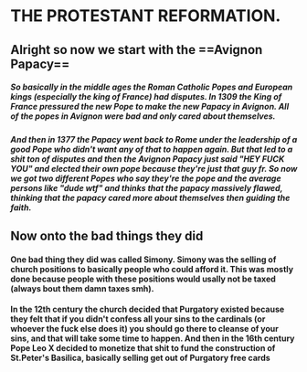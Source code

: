 # THE PROTESTANT REFORMATION.  


## **Alright so now we start with the ==Avignon Papacy==**
##### So basically in the middle ages the Roman Catholic Popes and European kings (especially the king of France) had disputes. In 1309 the King of France pressured the new Pope to make the new Papacy in Avignon. All of the popes in Avignon were bad and only cared about themselves.

##### And then in 1377 the Papacy went back to Rome under the leadership of a good Pope who didn't want any of that to happen again. But that led to a shit ton of disputes and then the Avignon Papacy just said "HEY FUCK YOU" and elected their own pope because they're just that guy fr. So now we got two different Popes who say they're the pope and the average persons like "dude wtf" and thinks that the papacy massively flawed, thinking that the papacy cared more about themselves then guiding the faith.

## **Now onto the bad things they did**

#### One bad thing they did was called Simony. Simony was the selling of church positions to basically people who could afford it. This was mostly done because people with these positions would usally not be taxed (always bout them damn taxes smh).

#### In the 12th century the church decided that Purgatory existed because they felt that if you didn't confess all your sins to the cardinals (or whoever the fuck else does it) you should go there to cleanse of your sins, and that will take some time to happen. And then in the 16th century Pope Leo X decided to monetize that shit to fund the construction of St.Peter's Basilica, basically selling get out of Purgatory free cards 